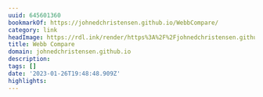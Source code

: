 ```yaml
---
uuid: 645601360
bookmarkOf: https://johnedchristensen.github.io/WebbCompare/
category: link
headImage: https://rdl.ink/render/https%3A%2F%2Fjohnedchristensen.github.io%2FWebbCompare%2F
title: Webb Compare
domain: johnedchristensen.github.io
description: 
tags: []
date: '2023-01-26T19:48:48.909Z'
highlights: 
---
```





